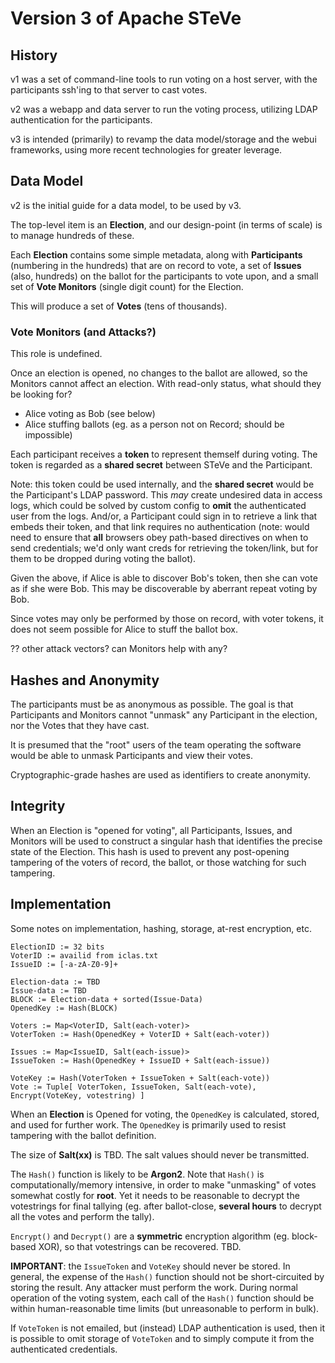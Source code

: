 # Version 3 of Apache STeVe

## History

v1 was a set of command-line tools to run voting on a host server, with the
participants ssh'ing to that server to cast votes.

v2 was a webapp and data server to run the voting process, utilizing LDAP
authentication for the participants.

v3 is intended (primarily) to revamp the data model/storage and the webui
frameworks, using more recent technologies for greater leverage.

## Data Model

v2 is the initial guide for a data model, to be used by v3.

The top-level item is an **Election**, and our design-point (in terms of scale)
is to manage hundreds of these.

Each **Election** contains some simple metadata, along with **Participants**
(numbering in the hundreds) that are on record to vote, a set of **Issues**
(also, hundreds) on the ballot for the participants to vote upon, and a small
set of **Vote Monitors** (single digit count) for the Election.

This will produce a set of **Votes** (tens of thousands).

### Vote Monitors (and Attacks?)

This role is undefined.

Once an election is opened, no changes to the ballot are allowed, so the
Monitors cannot affect an election. With read-only status, what should they
be looking for?

* Alice voting as Bob (see below)
* Alice stuffing ballots (eg. as a person not on Record; should be impossible)

Each participant receives a **token** to represent themself during voting. The
token is regarded as a **shared secret** between STeVe and the Participant.

Note: this token could be used internally, and the **shared secret** would be
the Participant's LDAP password. This *may* create undesired data in access logs,
which could be solved by custom config to **omit** the authenticated user from
the logs. And/or, a Participant could sign in to retrieve a link that embeds
their token, and that link requires no authentication (note: would need to
ensure that **all** browsers obey path-based directives on when to send
credentials; we'd only want creds for retrieving the token/link, but for them
to be dropped during voting the ballot).

Given the above, if Alice is able to discover Bob's token, then she can vote
as if she were Bob. This may be discoverable by aberrant repeat voting by Bob.

Since votes may only be performed by those on record, with voter tokens, it
does not seem possible for Alice to stuff the ballot box.

?? other attack vectors? can Monitors help with any?

## Hashes and Anonymity

The participants must be as anonymous as possible. The goal is that Participants
and Monitors cannot "unmask" any Participant in the election, nor the Votes that
they have cast.

It is presumed that the "root" users of the team operating the software would be
able to unmask Participants and view their votes.

Cryptographic-grade hashes are used as identifiers to create anonymity.

## Integrity

When an Election is "opened for voting", all Participants, Issues, and Monitors
will be used to construct a singular hash that identifies the precise state of
the Election. This hash is used to prevent any post-opening tampering of the
voters of record, the ballot, or those watching for such tampering.

## Implementation

Some notes on implementation, hashing, storage, at-rest encryption, etc.

```
ElectionID := 32 bits
VoterID := availid from iclas.txt
IssueID := [-a-zA-Z0-9]+

Election-data := TBD
Issue-data := TBD
BLOCK := Election-data + sorted(Issue-Data)
OpenedKey := Hash(BLOCK)

Voters := Map<VoterID, Salt(each-voter)>
VoterToken := Hash(OpenedKey + VoterID + Salt(each-voter))

Issues := Map<IssueID, Salt(each-issue)>
IssueToken := Hash(OpenedKey + IssueID + Salt(each-issue))

VoteKey := Hash(VoterToken + IssueToken + Salt(each-vote))
Vote := Tuple[ VoterToken, IssueToken, Salt(each-vote), Encrypt(VoteKey, votestring) ]
```

When an **Election** is Opened for voting, the `OpenedKey` is calculated, stored,
and used for further work. The `OpenedKey` is primarily used to resist tampering
with the ballot definition.

The size of **Salt(xx)** is TBD. The salt values should never be transmitted.

The `Hash()` function is likely to be **Argon2**. Note that `Hash()` is
computationally/memory intensive, in order to make "unmasking" of votes
somewhat costly for **root**. Yet it needs to be reasonable to decrypt
the votestrings for final tallying (eg. after ballot-close, **several hours**
to decrypt all the votes and perform the tally).

`Encrypt()` and `Decrypt()` are a **symmetric** encryption algorithm
(eg. block-based XOR), so that votestrings can be recovered. TBD.

**IMPORTANT**: the `IssueToken` and `VoteKey` should never be stored.
In general, the expense of the `Hash()` function should not be short-circuited
by storing the result. Any attacker must perform the work. During normal
operation of the voting system, each call of the `Hash()` function should be
within human-reasonable time limits (but unreasonable to perform in bulk).

If `VoteToken` is not emailed, but (instead) LDAP authentication is used,
then it is possible to omit storage of `VoteToken` and to simply compute it
from the authenticated credentials.
